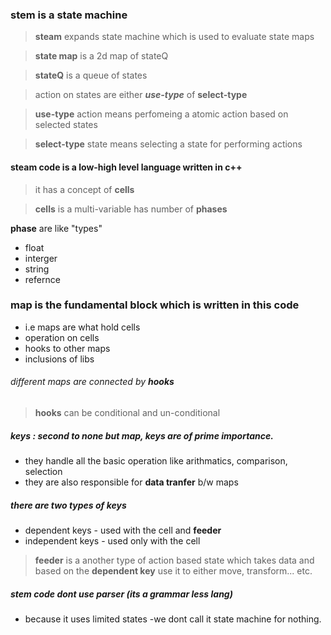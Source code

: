 ### stem is a state machine
> **steam** expands state machine which is used to evaluate state maps

> __state map__ is a 2d map of stateQ

> __stateQ__ is a queue of states

> action on states are either _**use-type**_ of __select-type__

> __use-type__ action means perfomeing a atomic action based on selected states

> __select-type__ state means selecting a state for performing actions


#### steam code is a low-high level language written in c++
> it has a concept of __cells__

> __cells__ is a multi-variable has number of __phases__

__phase__ are like "types" 

* float
* interger
* string
* refernce

### **map** is the fundamental block which is written in this code
* i.e maps are what hold cells 
* operation on cells
* hooks to other maps
* inclusions of libs

###### different maps are connected by **_hooks_**
> __hooks__ can be conditional and un-conditional

##### **keys** :  second to none but map, keys are of prime importance.
* they handle all the basic operation like arithmatics, comparison, selection
* they are also responsible for **data tranfer** b/w maps

##### there are two types of keys
* dependent keys - used with the cell and **feeder**
* independent keys - used only with the cell

> __feeder__ is a another type of action based state which takes data and based on the __dependent key__ use it to either move, transform... etc.


##### stem code dont use parser (its a grammar less lang)
* because it uses limited states -we dont call it state machine for nothing.


